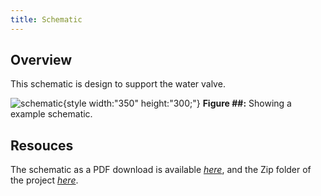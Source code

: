 ```yaml
---
title: Schematic
---
```


## Overview

This schematic is design to support the water valve.


![schematic](<img width="1161" height="765" alt="image" src="https://github.com/user-attachments/assets/854aaa66-baac-475e-927f-64913f49d9b7" />
){style width:"350" height:"300;"}
**Figure ##:** Showing a example schematic.


## Resouces

The schematic as a PDF download is available [*here*]([Subsystem-schematic-design-RSC-.pdf](https://github.com/user-attachments/files/23014278/Subsystem-schematic-design-RSC-.pdf).), and the Zip folder of the project [*here*]([Subsystem-schematic-design-RSC-.zip](https://github.com/user-attachments/files/23014284/Subsystem-schematic-design-RSC-.zip)).
